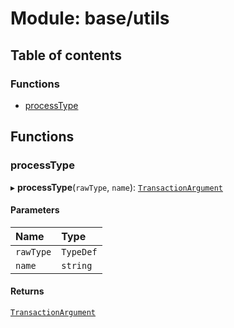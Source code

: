 # Module: base/utils

## Table of contents

### Functions

- [processType](../wiki/base.utils#processtype)

## Functions

### processType

▸ **processType**(`rawType`, `name`): [`TransactionArgument`](../wiki/types#transactionargument)

#### Parameters

| Name | Type |
| :------ | :------ |
| `rawType` | `TypeDef` |
| `name` | `string` |

#### Returns

[`TransactionArgument`](../wiki/types#transactionargument)

